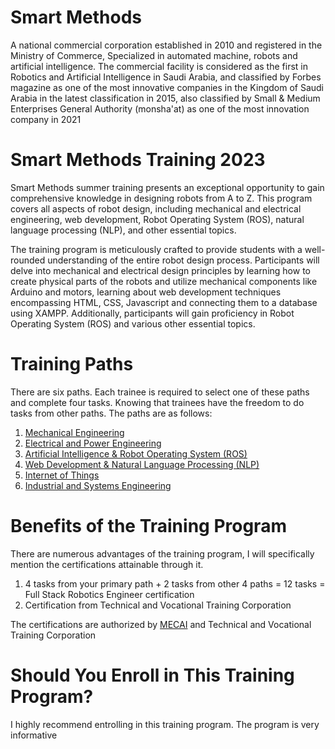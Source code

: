 # Smart Methods
A national commercial corporation established in 2010 and registered in the Ministry of Commerce, Specialized in automated machine, robots and artificial intelligence. The commercial facility is considered as the first in Robotics and Artificial Intelligence in Saudi Arabia, and classified by Forbes magazine as one of the most innovative companies in the Kingdom of Saudi Arabia in the latest classification in 2015, also classified by Small & Medium Enterprises General Authority (monsha'at) as one of the most innovation company in 2021 

# Smart Methods Training 2023
Smart Methods summer training presents an exceptional opportunity to gain comprehensive knowledge in designing robots from A to Z. This program covers all aspects of robot design, including mechanical and electrical engineering, web development, Robot Operating System (ROS), natural language processing (NLP), and other essential topics.

The training program is meticulously crafted to provide students with a well-rounded understanding of the entire robot design process. Participants will delve into mechanical and electrical design principles by learning how to create physical parts of the robots and utilize mechanical components like Arduino and motors, learning about web development techniques encompassing HTML, CSS, Javascript and connecting them to a database using XAMPP. Additionally, participants will gain proficiency in Robot Operating System (ROS) and various other essential topics.

# Training Paths
There are six paths. Each trainee is required to select one of these paths and complete four tasks. Knowing that trainees have the freedom to do tasks from other paths. 
The paths are as follows:

1. [Mechanical Engineering](https://github.com/BandarAI/SmartMethodsTraining/tree/Tasks/Mechanical%20Engineering)
2. [Electrical and Power Engineering](https://github.com/BandarAI/SmartMethodsTraining/tree/Tasks/Electrical%20and%20Power%20Engineering)
3. [Artificial Intelligence & Robot Operating System (ROS)](https://github.com/BandarAI/SmartMethodsTraining/tree/Tasks/AI%20%26%20ROS)
4. [Web Development & Natural Language Processing (NLP)](https://github.com/BandarAI/SmartMethodsTraining/tree/Tasks/Web%20development%20%26%20NLP)
5. [Internet of Things](https://github.com/BandarAI/SmartMethodsTraining/tree/Tasks/IoT)
6. [Industrial and Systems Engineering](https://github.com/BandarAI/SmartMethodsTraining/tree/Tasks/Industrial%20and%20Systems%20Engineering)

# Benefits of the Training Program
There are numerous advantages of the training program, I will specifically mention the certifications attainable through it.

1. 4 tasks from your primary path + 2 tasks from other 4 paths = 12 tasks = Full Stack Robotics Engineer certification
2. Certification from Technical and Vocational Training Corporation

The certifications are authorized by [MECAI](https://www.mecai.org/) and Technical and Vocational Training Corporation

# Should You Enroll in This Training Program?
I highly recommend entrolling in this training program. The program is very informative
